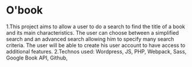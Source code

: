 # O'book
1.This project aims to allow a user to do a search to find the title of a book and its main characteristics.
The user can choose between a simplified search and an advanced search allowing him to specify many search criteria. The user will be able to create his user account to have access to additional features.
2.Technos used: 
Wordpress, JS, PHP, Webpack, Sass, Google Book API, Github,
